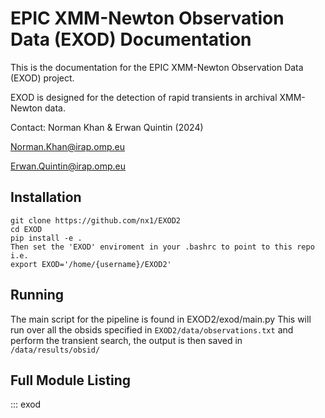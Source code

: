 # EPIC XMM-Newton Observation Data (EXOD) Documentation
This is the documentation for the EPIC XMM-Newton Observation Data (EXOD) project. 

EXOD is designed for the detection of rapid transients in archival XMM-Newton data. 

Contact:
Norman Khan & Erwan Quintin (2024)

Norman.Khan@irap.omp.eu

Erwan.Quintin@irap.omp.eu

## Installation
```
git clone https://github.com/nx1/EXOD2
cd EXOD
pip install -e .
Then set the 'EXOD' enviroment in your .bashrc to point to this repo i.e.
export EXOD='/home/{username}/EXOD2'
```

## Running
The main script for the pipeline is found in EXOD2/exod/main.py
This will run over all the obsids specified in
`EXOD2/data/observations.txt`
and perform the transient search, the output is then saved in
`/data/results/obsid/`

## Full Module Listing
::: exod


